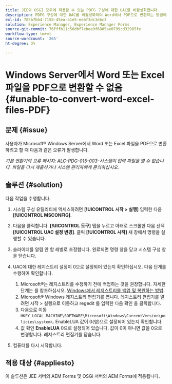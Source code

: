 ```yaml
---
title: JEE와 OSGI 모두에 적용할 수 있는 PDFG 구성에 대한 UAC를 비활성화합니다.
description: PDFG 구성에 대한 UAC를 비활성화하여 Word에서 PDF으로 변환하는 방법에 대해 알아봅니다.
exl-id: 785b7bb4-7158-45ea-a1e5-eebf3dc3ebc3
solution: Experience Manager, Experience Manager Forms
source-git-commit: 76fffb11c56dbf7ebee9f6805ae0799cd32985fe
workflow-type: tm+mt
source-wordcount: '265'
ht-degree: 3%

---
```


# Windows Server에서 Word 또는 Excel 파일을 PDF으로 변환할 수 없음 {#unable-to-convert-word-excel-files-PDF}

## 문제 {#issue}

사용자가 Microsoft® Windows Server에서 Word 또는 Excel 파일을 PDF으로 변환하려고 할 때 다음과 같은 오류가 발생합니다.

*기본 변환기의 오류 메시지:*
*ALC-PDG-015-003-시스템이 입력 파일을 열 수 없습니다. 파일을 다시 제출하거나 시스템 관리자에게 문의하십시오.*


## 솔루션 {#solution}

다음 작업을 수행합니다.

1. 시스템 구성 유틸리티에 액세스하려면 **[!UICONTROL 시작 > 실행]** 입력한 다음 **[!UICONTROL MSCONFIG]**.
1. 다음을 클릭합니다. **[!UICONTROL 도구]** 탭을 누르고 아래로 스크롤한 다음 선택 **[!UICONTROL UAC 설정 변경]**. 클릭 **[!UICONTROL 시작]** 새 창에서 명령을 실행할 수 있습니다.
1. 슬라이더를 알림 안 함 레벨로 조정합니다. 완료되면 명령 창을 닫고 시스템 구성 창을 닫습니다.
1. UAC에 대한 레지스트리 설정이 0으로 설정되어 있는지 확인하십시오. 다음 단계를 수행하여 확인합니다.

   1. Microsoft®는 레지스트리를 수정하기 전에 백업하는 것을 권장합니다. 자세한 단계는 를 참조하십시오. [Windows에서 레지스트리를 백업 및 복원하는 방법](https://support.microsoft.com/en-us/help/322756).
   1. Microsoft® Windows 레지스트리 편집기를 엽니다. 레지스트리 편집기를 열려면 시작 > 실행으로 이동하고 regedit 를 입력한 다음 확인 을 클릭합니다.
   1. 다음으로 이동 `HKEY_LOCAL_MACHINE\SOFTWARE\Microsoft\Windows\CurrentVersion\policies\system\`. EnableLUA 값이 0(영)으로 설정되어 있는지 확인합니다.
   1. 값 확인 **EnableLUA** 0으로 설정되어 있습니다. 값이 0이 아니면 값을 0으로 변경합니다. 레지스트리 편집기를 닫습니다.

1. 컴퓨터를 다시 시작합니다.

## 적용 대상 {#appliesto}

이 솔루션은 JEE 서버의 AEM Forms 및 OSGi 서버의 AEM Forms에 적용됩니다.
